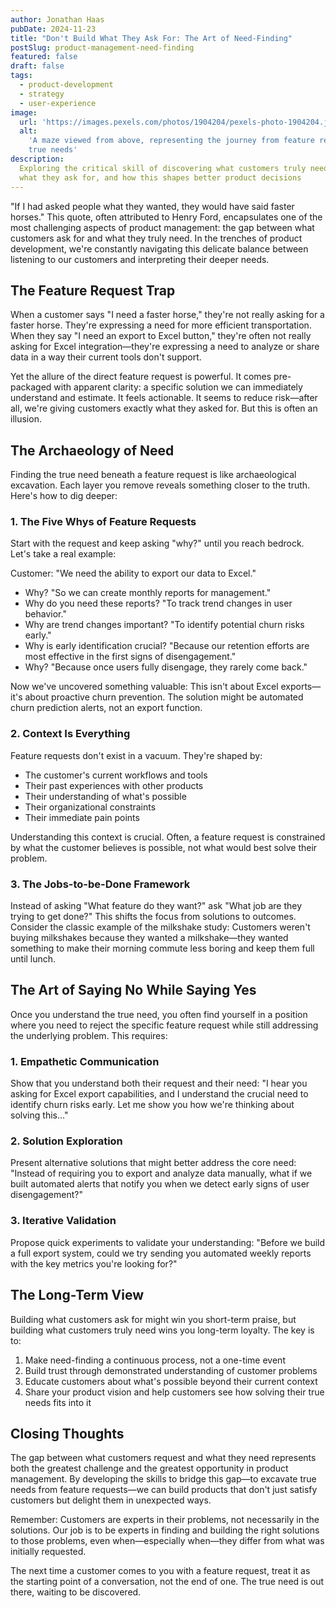 ```yaml
---
author: Jonathan Haas
pubDate: 2024-11-23
title: "Don't Build What They Ask For: The Art of Need-Finding"
postSlug: product-management-need-finding
featured: false
draft: false
tags:
  - product-development
  - strategy
  - user-experience
image:
  url: 'https://images.pexels.com/photos/1904204/pexels-photo-1904204.jpeg?auto=compress&cs=tinysrgb&w=1260&h=750&dpr=2'
  alt:
    'A maze viewed from above, representing the journey from feature requests to
    true needs'
description:
  Exploring the critical skill of discovering what customers truly need versus
  what they ask for, and how this shapes better product decisions
---
```


"If I had asked people what they wanted, they would have said faster horses."
This quote, often attributed to Henry Ford, encapsulates one of the most
challenging aspects of product management: the gap between what customers ask
for and what they truly need. In the trenches of product development, we're
constantly navigating this delicate balance between listening to our customers
and interpreting their deeper needs.

## The Feature Request Trap

When a customer says "I need a faster horse," they're not really asking for a
faster horse. They're expressing a need for more efficient transportation. When
they say "I need an export to Excel button," they're often not really asking for
Excel integration—they're expressing a need to analyze or share data in a way
their current tools don't support.

Yet the allure of the direct feature request is powerful. It comes pre-packaged
with apparent clarity: a specific solution we can immediately understand and
estimate. It feels actionable. It seems to reduce risk—after all, we're giving
customers exactly what they asked for. But this is often an illusion.

## The Archaeology of Need

Finding the true need beneath a feature request is like archaeological
excavation. Each layer you remove reveals something closer to the truth. Here's
how to dig deeper:

### 1. The Five Whys of Feature Requests

Start with the request and keep asking "why?" until you reach bedrock. Let's
take a real example:

Customer: "We need the ability to export our data to Excel."

- Why? "So we can create monthly reports for management."
- Why do you need these reports? "To track trend changes in user behavior."
- Why are trend changes important? "To identify potential churn risks early."
- Why is early identification crucial? "Because our retention efforts are most
  effective in the first signs of disengagement."
- Why? "Because once users fully disengage, they rarely come back."

Now we've uncovered something valuable: This isn't about Excel exports—it's
about proactive churn prevention. The solution might be automated churn
prediction alerts, not an export function.

### 2. Context Is Everything

Feature requests don't exist in a vacuum. They're shaped by:

- The customer's current workflows and tools
- Their past experiences with other products
- Their understanding of what's possible
- Their organizational constraints
- Their immediate pain points

Understanding this context is crucial. Often, a feature request is constrained
by what the customer believes is possible, not what would best solve their
problem.

### 3. The Jobs-to-be-Done Framework

Instead of asking "What feature do they want?" ask "What job are they trying to
get done?" This shifts the focus from solutions to outcomes. Consider the
classic example of the milkshake study: Customers weren't buying milkshakes
because they wanted a milkshake—they wanted something to make their morning
commute less boring and keep them full until lunch.

## The Art of Saying No While Saying Yes

Once you understand the true need, you often find yourself in a position where
you need to reject the specific feature request while still addressing the
underlying problem. This requires:

### 1. Empathetic Communication

Show that you understand both their request and their need: "I hear you asking
for Excel export capabilities, and I understand the crucial need to identify
churn risks early. Let me show you how we're thinking about solving this..."

### 2. Solution Exploration

Present alternative solutions that might better address the core need: "Instead
of requiring you to export and analyze data manually, what if we built automated
alerts that notify you when we detect early signs of user disengagement?"

### 3. Iterative Validation

Propose quick experiments to validate your understanding: "Before we build a
full export system, could we try sending you automated weekly reports with the
key metrics you're looking for?"

## The Long-Term View

Building what customers ask for might win you short-term praise, but building
what customers truly need wins you long-term loyalty. The key is to:

1. Make need-finding a continuous process, not a one-time event
2. Build trust through demonstrated understanding of customer problems
3. Educate customers about what's possible beyond their current context
4. Share your product vision and help customers see how solving their true needs
   fits into it

## Closing Thoughts

The gap between what customers request and what they need represents both the
greatest challenge and the greatest opportunity in product management. By
developing the skills to bridge this gap—to excavate true needs from feature
requests—we can build products that don't just satisfy customers but delight
them in unexpected ways.

Remember: Customers are experts in their problems, not necessarily in the
solutions. Our job is to be experts in finding and building the right solutions
to those problems, even when—especially when—they differ from what was initially
requested.

The next time a customer comes to you with a feature request, treat it as the
starting point of a conversation, not the end of one. The true need is out
there, waiting to be discovered.
